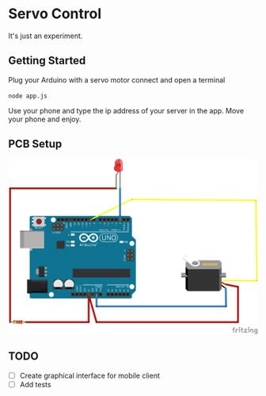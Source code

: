 # Servo Control

It's just an experiment.

## Getting Started
Plug your Arduino with a servo motor connect and open a terminal

`node app.js`

Use your phone and type the ip address of your server in the app. Move your phone and enjoy.

## PCB Setup
![alt text](/public/images/schema.png)

## TODO

- [ ] Create graphical interface for mobile client
- [ ] Add tests
